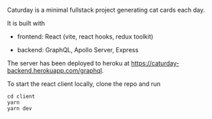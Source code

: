 Caturday is a minimal fullstack project generating cat cards each day. 

It is built with 

- frontend: React (vite, react hooks, redux toolkit)

- backend: GraphQL, Apollo Server, Express

The server has been deployed to heroku at https://caturday-backend.herokuapp.com/graphql.

To start the react client locally, clone the repo and run

```
cd client
yarn
yarn dev
```
